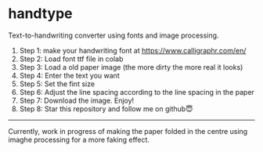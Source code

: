 # handtype

Text-to-handwriting converter using fonts and image processing.


1) Step 1: make your handwriting font at https://www.calligraphr.com/en/
2) Step 2: Load font ttf file in colab
3) Step 3: Load a old paper image (the more dirty the more real it looks)
4) Step 4: Enter the text you want
5) Step 5: Set the fint size
6) Step 6: Adjust the line spacing according to the line spacing in the paper
7) Step 7: Download the image. Enjoy!
8) Step 8: Star this repository and follow me on github😇


-----------

Currently, work in progress of making the paper folded in the centre using imaghe processing for a more faking effect. 

